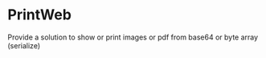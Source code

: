 # PrintWeb
 Provide a solution to show or print images or pdf from base64 or byte array (serialize)
